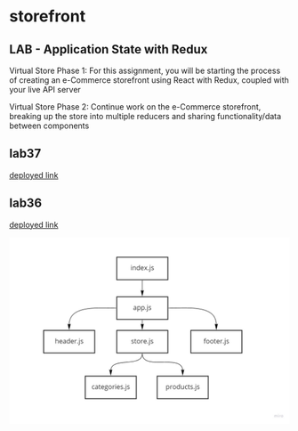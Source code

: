 # storefront

## LAB - Application State with Redux

Virtual Store Phase 1: For this assignment, you will be starting the process of creating an e-Commerce storefront using React with Redux, coupled with your live API server

Virtual Store Phase 2: Continue work on the e-Commerce storefront, breaking up the store into multiple reducers and sharing functionality/data between components

## lab37

[deployed link](https://60d34c22a1d9cb000703de74--priceless-fermi-d3b36f.netlify.app/?text=&difficulty=1&assignee=)

## lab36

[deployed link](https://60d8a92b7426f4000b2b7f7b--fervent-edison-d0cf00.netlify.app)

![UML Lab36](assest/lab36.jpg)
